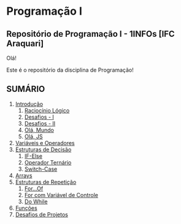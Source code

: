 # **Programação I**
## Repositório de Programação I - 1INFOs [IFC Araquari]

Olá!

Este é o repositório da disciplina de Programação!

## **SUMÁRIO**
1. [Introdução](https://github.com/2023-PROG-IFC/01_introducao/)
   1. [Raciocínio Lógico](https://github.com/2023-PROG-IFC/01_introducao/tree/master/01_01_raciocionio_logico)
   2. [Desafios - I](https://github.com/2023-PROG-IFC/01_introducao/tree/master/01_02_desafios)
   3. [Desafios - II](https://github.com/2023-PROG-IFC/01_introducao/tree/master/01_03_desafios)
   4. [Olá, Mundo](https://github.com/2023-PROG-IFC/01_introducao/tree/master/01_04_transicao)
   5. [Olá, JS]()
2. [Variáveis e Operadores](02_variaveis_e_operadores/README.md)
3. [Estruturas de Decisão](03_estruturas_de_decisao/README.md)
   1. [IF-Else]()
   2. [Operador Ternário]()
   3. [Switch-Case]()
4. [Arrays](04_arrays/README.md)
5. [Estruturas de Repetição](05_estruturas_de_repeticao/README.md)
   1. [For...Of]()
   2. [For com Variável de Controle]()
   3. [Do While]()
6. [Funções](06_funcoes/README.md)
7. [Desafios de Projetos]()
